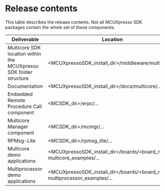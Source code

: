 # Release contents

This table describes the release contents. Not all MCUXpresso SDK packages contain the whole set of these components.

|Deliverable|Location|
|-----------|--------|
|Multicore SDK location within the MCUXpresso SDK folder structure|<MCUXpressoSDK\_install\_dir\>/middleware/multicore/...|
|Documentation|<MCUXpressoSDK\_install\_dir\>/docs/multicore/…|
|Embedded Remote Procedure Call component|<MCSDK\_dir\>/erpc/…|
|Multicore Manager component|<MCSDK\_dir\>/mcmgr/…|
|RPMsg-Lite|<MCSDK\_dir\>/rpmsg\_lite/…|
|Multicore demo applications|<MCUXpressoSDK\_install\_dir\>/boards/<board\_name\>/ multicore\_examples/...|
|Multiprocessor demo applications|<MCUXpressoSDK\_install\_dir\>/boards/<board\_name\>/ multiprocessor\_examples/...|

